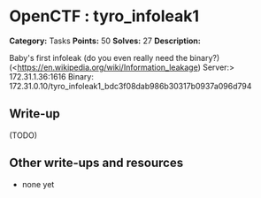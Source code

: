 # OpenCTF : tyro_infoleak1

**Category:** Tasks
**Points:** 50
**Solves:** 27
**Description:**

Baby's first infoleak (do you even really need the binary?) (<https://en.wikipedia.org/wiki/Information_leakage)
Server:> 172.31.1.36:1616
Binary: 172.31.0.10/tyro_infoleak1_bdc3f08dab986b30317b0937a096d794

## Write-up

(TODO)

## Other write-ups and resources

* none yet
